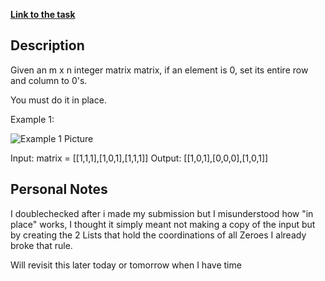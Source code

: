 **[Link to the task](https://leetcode.com/problems/set-matrix-zeroes/description/)**

## Description

Given an m x n integer matrix matrix, if an element is 0, set its entire row and column to 0's.

You must do it in place.

Example 1:

![Example 1 Picture](https://assets.leetcode.com/uploads/2020/08/17/mat1.jpg)

Input: matrix = [[1,1,1],[1,0,1],[1,1,1]]
Output: [[1,0,1],[0,0,0],[1,0,1]]

## Personal Notes

I doublechecked after i made my submission but I misunderstood how "in place" works, I thought it simply meant not making a copy of the input
but by creating the 2 Lists that hold the coordinations of all Zeroes I already broke that rule. 

Will revisit this later today or tomorrow when I have time
